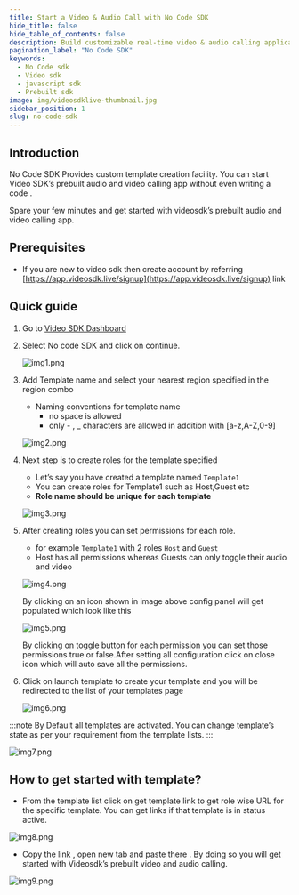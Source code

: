 ```yaml
---
title: Start a Video & Audio Call with No Code SDK
hide_title: false
hide_table_of_contents: false
description: Build customizable real-time video & audio calling applications using Video SDK within 5 minutes
pagination_label: "No Code SDK"
keywords:
  - No Code sdk
  - Video sdk
  - javascript sdk
  - Prebuilt sdk
image: img/videosdklive-thumbnail.jpg
sidebar_position: 1
slug: no-code-sdk
---
```


## Introduction

No Code SDK Provides custom template creation facility. You can start Video SDK’s prebuilt audio and video calling app without even writing a code .

Spare your few minutes and get started with videosdk’s prebuilt audio and video calling app.

## Prerequisites

- If you are new to video sdk then create account by referring [https://app.videosdk.live/signup](https://app.videosdk.live/signup) link

## Quick guide

1. Go to [Video SDK Dashboard](https://app.videosdk.live/quick-start)
2. Select No code SDK and click on continue.

   ![img1.png](../static/img/no-code-img1.png)

3. Add Template name and select your nearest region specified in the region combo

   - Naming conventions for template name
     - no space is allowed
     - only - , \_ characters are allowed in addition with [a-z,A-Z,0-9]

   ![img2.png](../static/img/no-code-img2.png)

4. Next step is to create roles for the template specified

   - Let’s say you have created a template named `Template1`
   - You can create roles for Template1 such as Host,Guest etc
   - **Role name should be unique for each template**

   ![img3.png](../static/img/no-code-img3.png)

5. After creating roles you can set permissions for each role.

   - for example `Template1` with 2 roles `Host` and `Guest`
   - Host has all permissions whereas Guests can only toggle their audio and video

   ![img4.png](../static/img/no-code-img4.png)

   By clicking on an icon shown in image above config panel will get populated which look like this

   ![img5.png](../static/img/no-code-img5.png)

   By clicking on toggle button for each permission you can set those permissions true or false.After setting all configuration click on close icon which will auto save all the permissions.

6. Click on launch template to create your template and you will be redirected to the list of your templates page

   ![img6.png](../static/img/no-code-img6.png)

:::note
By Default all templates are activated. You can change template’s state as per your requirement from the template lists.
:::

![img7.png](../static/img/no-code-img7.png)

## How to get started with template?

- From the template list click on get template link to get role wise URL for the specific template. You can get links if that template is in status active.

![img8.png](../static/img/no-code-img8.png)

- Copy the link , open new tab and paste there . By doing so you will get started with Videosdk’s prebuilt video and audio calling.

![img9.png](../static/img/no-code-img9.png)
